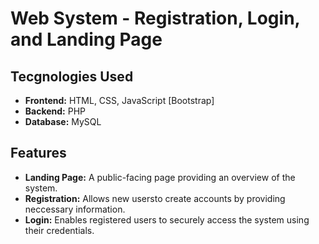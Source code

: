 # Web System - Registration, Login, and Landing Page

## Tecgnologies Used

* **Frontend:** HTML, CSS, JavaScript [Bootstrap]
* **Backend:** PHP
* **Database:** MySQL

## Features

* **Landing Page:** A public-facing page providing an overview of the system.
* **Registration:** Allows new usersto create accounts by providing neccessary information.
* **Login:** Enables registered users to securely access the system using their credentials.
